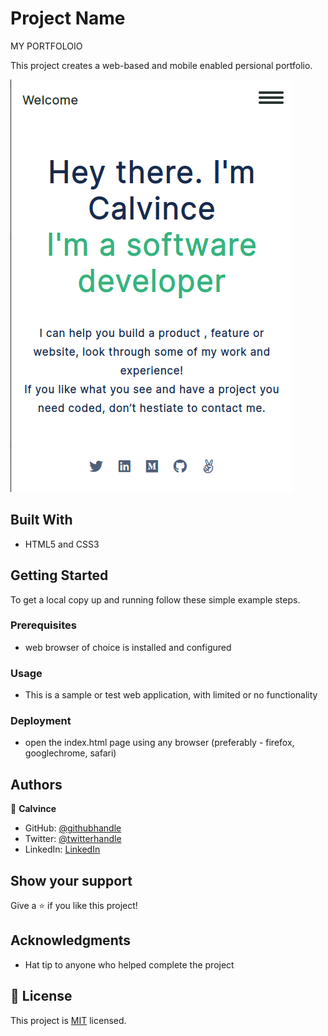 # Project Name
 MY PORTFOLOIO

This project creates a web-based and mobile enabled persional portfolio.


![screenshot](public/img/demo.png)


## Built With

- HTML5 and CSS3


## Getting Started

To get a local copy up and running follow these simple example steps.

### Prerequisites
- web browser of choice is installed and configured

### Usage
 - This is a sample or test web application, with limited or no functionality

### Deployment
 - open the index.html page using any browser (preferably - firefox, googlechrome, safari)



## Authors

👤 **Calvince**

- GitHub: [@githubhandle](https://github.com/calvnce)
- Twitter: [@twitterhandle](https://twitter.com/sir_coly)
- LinkedIn: [LinkedIn](https://linkedin.com/in/sir_coly)


## Show your support

Give a ⭐️ if you like this project!

## Acknowledgments

- Hat tip to anyone who helped complete the project


## 📝 License

This project is [MIT](LICENSE) licensed.

